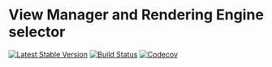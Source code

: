 # View Manager and Rendering Engine selector
[![Latest Stable Version](https://poser.pugx.org/spiral/views/version)](https://packagist.org/packages/spiral/views)
[![Build Status](https://travis-ci.org/spiral/views.svg?branch=master)](https://travis-ci.org/spiral/views)
[![Codecov](https://codecov.io/gh/spiral/views/branch/master/graph/badge.svg)](https://codecov.io/gh/spiral/views/)